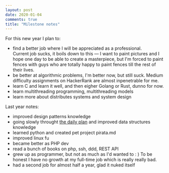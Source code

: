 ```yaml
---
layout: post
date: 2020-01-04
comments: true
title: "Milestone notes"
---
```


For this new year I plan to:
 - find a better job where I will be appreciated as a professional.   
 Current job sucks, it boils down to this — I want to paint pictures and I hope one day to be able to create a masterpiece, but I'm forced to paint fences with guys who are totally happy to paint fences till the rest of their lives.
 - be better at algorithmic problems, I'm better now, but still suck. Medium difficulty assignments on HackerRank are almost inpenetrable for me.
 - learn C and learn it well, and then eigher Golang or Rust, dunno for now.
 - learn multithreading programming, multithreading models
 - learn more about distributes systems and system design


Last year notes:
 - improved design patterns knowledge
 - going slowly throught [the daily plan](https://github.com/jwasham/coding-interview-university#the-daily-plan) and improved data structures knowledge
 - learned python and created pet project pirata.md  
 - improved linux fu
 - became better as PHP dev
 - read a bunch of books on php, ssh, ddd, REST API
 - grew up as programmer, but not as much as I'd wanted to : ) To be honest I have no growth at my full-time job which is really really bad.
 - had a second job for almost half a year, glad it nuked itself 
